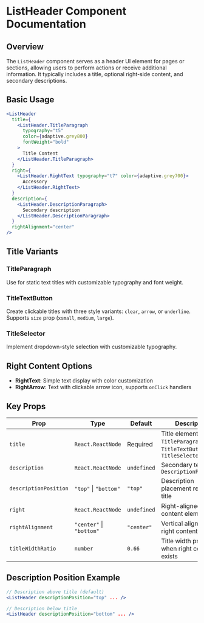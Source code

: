 # ListHeader Component Documentation

## Overview

The `ListHeader` component serves as a header UI element for pages or sections, allowing users to perform actions or receive additional information. It typically includes a title, optional right-side content, and secondary descriptions.

## Basic Usage

```jsx
<ListHeader
  title={
    <ListHeader.TitleParagraph
      typography="t5"
      color={adaptive.grey800}
      fontWeight="bold"
    >
      Title Content
    </ListHeader.TitleParagraph>
  }
  right={
    <ListHeader.RightText typography="t7" color={adaptive.grey700}>
      Accessory
    </ListHeader.RightText>
  }
  description={
    <ListHeader.DescriptionParagraph>
      Secondary description
    </ListHeader.DescriptionParagraph>
  }
  rightAlignment="center"
/>
```

## Title Variants

### TitleParagraph
Use for static text titles with customizable typography and font weight.

### TitleTextButton
Create clickable titles with three style variants: `clear`, `arrow`, or `underline`. Supports `size` prop (`xsmall`, `medium`, `large`).

### TitleSelector
Implement dropdown-style selection with customizable typography.

## Right Content Options

- **RightText**: Simple text display with color customization
- **RightArrow**: Text with clickable arrow icon, supports `onClick` handlers

## Key Props

| Prop | Type | Default | Description |
|------|------|---------|-------------|
| `title` | `React.ReactNode` | Required | Title element using `TitleParagraph`, `TitleTextButton`, or `TitleSelector` |
| `description` | `React.ReactNode` | `undefined` | Secondary text using `DescriptionParagraph` |
| `descriptionPosition` | `"top"` \| `"bottom"` | `"top"` | Description placement relative to title |
| `right` | `React.ReactNode` | `undefined` | Right-aligned content element |
| `rightAlignment` | `"center"` \| `"bottom"` | `"center"` | Vertical alignment of right content |
| `titleWidthRatio` | `number` | `0.66` | Title width proportion when right content exists |

## Description Position Example

```jsx
// Description above title (default)
<ListHeader descriptionPosition="top" ... />

// Description below title
<ListHeader descriptionPosition="bottom" ... />
```
